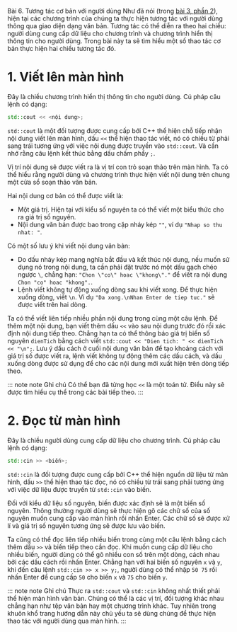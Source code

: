 Bài 6. Tương tác cơ bản với người dùng
Như đã nói (trong [bài 3, phần 2](!2.3#2)), hiện tại các chương trình của chúng ta thực hiện tương tác với người dùng
thông qua giao diện dạng văn bản. Tương tác có thể diễn ra theo hai chiều: người dùng cung cấp dữ liệu cho chương trình
và chương trình hiển thị thông tin cho người dùng. Trong bài này ta sẽ tìm hiểu một số thao tác cơ bản thực hiện hai
chiều tương tác đó.

# 1. Viết lên màn hình

Đây là chiều chương trình hiển thị thông tin cho người dùng. Cú pháp câu lệnh có dạng:

```cpp
std::cout << <nội dung>;
```

`std::cout` là một đối tượng được cung cấp bới C++ thể hiện chỗ tiếp nhận nội dung viết lên màn hình, dấu `<<` thể hiện
thao tác viết, nó có chiều từ phải sang trái tương ứng với việc nội dung được truyền vào `std::cout`. Và cần nhớ rằng
câu lệnh kết thúc bằng dấu chấm phẩy `;`.

Vị trí nội dung sẽ được viết ra là vị trí con trỏ soạn thảo trên màn hình. Ta có thể hiểu rằng người dùng và chương
trình thực hiện viết nội dung trên chung một cửa sổ soạn thảo văn bản.

Hai nội dung cơ bản có thể được viết là:

- Một giá trị. Hiện tại với kiểu số nguyên ta có thể viết một biểu thức cho ra giá trị số nguyên.
- Nội dung văn bản được bao trong cặp nháy kép `""`, ví dụ `"Nhap so thu nhat: "`.

Có một số lưu ý khi viết nội dung văn bản:

- Do dấu nháy kép mang nghĩa bắt đầu và kết thúc nội dung, nếu muốn sử dụng nó trong nội dung, ta cần phải đặt trước nó
  một dấu gạch chéo ngược `\`, chẳng hạn: `"Chon \"co\" hoac \"khong\"."` để viết ra nội dung `Chon "co" hoac "khong".`.
- Lệnh viết không tự động xuống dòng sau khi viết xong. Để thực hiện xuống dòng, viết `\n`. Ví dụ `"Da xong.\nNhan Enter
  de tiep tuc."` sẽ được viết trên hai dòng.

Ta có thể viết liên tiếp nhiều phần nội dung trong cùng một câu lệnh. Để thêm một nội dung, bạn viết thêm dấu `<<` vào
sau nội dung trước đó rồi xác định nội dung tiếp theo. Chẳng hạn ta có thể thông báo giá trị biến số nguyên `dienTich`
bằng cách viết `std::cout << "Dien tich: " << dienTich << "\n";`. Lưu ý dấu cách ở cuối nội dung văn bản để tạo khoảng
cách với giá trị số được viết ra, lệnh viết không tự động thêm các dấu cách, và dấu xuống dòng được sử dụng để cho các
nội dung mới xuất hiện trên dòng tiếp theo.

::: note note Ghi chú
Có thể bạn đã từng học `<<` là một toán tử. Điều này sẽ được tìm hiểu cụ thể trong các bài tiếp theo.
:::

# 2. Đọc từ màn hình

Đây là chiều người dùng cung cấp dữ liệu cho chương trình. Cú pháp câu lệnh có dạng:

```cpp
std::cin >> <biến>;
```

`std::cin` là đối tượng được cung cấp bởi C++ thể hiện nguồn dữ liệu từ màn hình, dấu `>>` thể hiện thao tác đọc, nó có
chiều từ trái sang phải tương ứng với việc dữ liệu được truyền từ `std::cin` vào biến.

Đối với kiểu dữ liệu số nguyên, biến được xác định sẽ là một biến số nguyên. Thông thường người dùng sẽ thực hiện gõ các
chữ số của số nguyên muốn cung cấp vào màn hình rồi nhấn Enter. Các chữ số sẽ được xử lí và giá trị số nguyên tương ứng
sẽ được lưu vào biến.

Ta cũng có thể đọc liên tiếp nhiều biến trong cùng một câu lệnh bằng cách thêm dấu `>>` và biến tiếp theo cần đọc. Khi
muốn cung cấp dữ liệu cho nhiều biến, người dùng có thể gõ nhiều con số trên một dòng, cách nhau bởi các dấu cách rồi
nhấn Enter. Chẳng hạn với hai biến số nguyên `x` và `y`, khi đến câu lệnh `std::cin >> x >> y;`, người dùng có thể nhập
`50 75` rồi nhấn Enter để cung cấp `50` cho biến `x` và `75` cho biến `y`.

::: note note Ghi chú
Thực ra `std::cout` và `std::cin` không nhất thiết phải thể hiện màn hình văn bản. Chúng có thể là các vị trí, đối tượng
khác nhau chẳng hạn như tệp văn bản hay một chương trình khác. Tuy nhiên trong khuôn khổ trang hướng dẫn này chủ yếu ta
sẽ dùng chúng để thực hiện thao tác với người dùng qua màn hình.
:::